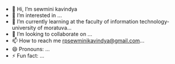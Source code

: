 - 👋 Hi, I’m sewmini kavindya
- 👀 I’m interested in ...
- 🌱 I’m currently learning at the faculty of information technology-university of moratuva...
- 💞️ I’m looking to collaborate on ...
- 📫 How to reach me rpsewminikavindya@gmail.com...
- 😄 Pronouns: ...
- ⚡ Fun fact: ...

<!---
sewmini12/sewmini12 is a ✨ special ✨ repository because its `README.md` (this file) appears on your GitHub profile.
You can click the Preview link to take a look at your changes.
--->
